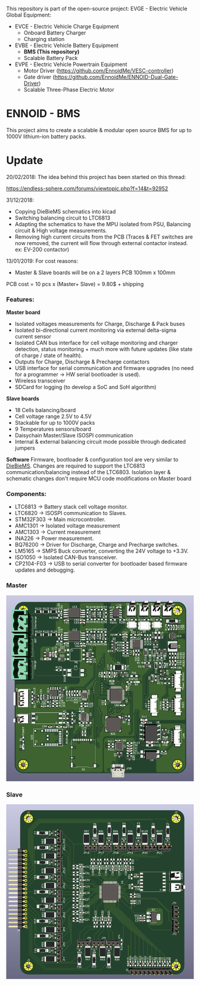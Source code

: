 This repository is part of the open-source project: EVGE - Electric Vehicle Global Equipment:

- EVCE - Electric Vehicle Charge Equipment
  - Onboard Battery Charger
  - Charging station
- EVBE - Electric Vehicle Battery Equipment 
  - **BMS (This repository)**
  - Scalable Battery Pack
- EVPE - Electric Vehicle Powertrain Equipment
  - Motor Driver (https://github.com/EnnoidMe/VESC-controller)
  - Gate driver (https://github.com/EnnoidMe/ENNOID-Dual-Gate-Driver)
  - Scalable Three-Phase Electric Motor

# ENNOID - BMS

This project aims to create a scalable & modular open source BMS for up to 1000V lithium-ion battery packs.

# Update 

20/02/2018:
The idea behind this project has been started on this thread:

https://endless-sphere.com/forums/viewtopic.php?f=14&t=92952

31/12/2018:
- Copying DieBieMS schematics into kicad
- Switching balancing circuit to LTC6813 
- Adapting the schematics to have the MPU isolated from PSU, Balancing circuit & High voltage measurements.
- Removing high current circuits from the PCB (Traces & FET switches are now removed, the current will flow through external contactor instead. ex: EV-200 contactor)

13/01/2019:
For cost reasons:
- Master & Slave boards will be on a 2 layers PCB 100mm x 100mm 

PCB cost = 10 pcs x (Master+ Slave) = 9.80$ + shipping 


### Features:

**Master board**
- Isolated voltages measurements for Charge, Discharge & Pack buses
- Isolated bi-directional current monitoring via external delta-sigma current sensor
- Isolated CAN bus interface for cell voltage monitoring and charger detection, status monitoring + much more with future updates (like state of charge / state of health).
- Outputs for Charge, Discharge & Precharge contactors
- USB interface for serial communication and firmware upgrades (no need for a programmer -> HW serial bootloader is used).
- Wireless transceiver
- SDCard for logging (to develop a SoC and SoH algorithm)

**Slave boards**
- 18 Cells balancing/board 
- Cell voltage range 2.5V to 4.5V
- Stackable for up to 1000V packs 
- 9 Temperatures sensors/board
- Daisychain Master/Slave ISOSPI communication 
- Internal & external balancing circuit mode possible through dedicated jumpers

**Software**
Firmware, bootloader & configuration tool are very similar to [DieBieMS](https://github.com/DieBieEngineering). 
Changes are required to support the LTC6813 communication/balancing instead of the LTC6803.
Isolation layer & schematic changes don't require MCU code modifications on Master board

### Components:

- LTC6813	-> Battery stack cell voltage monitor.
- LTC6820	-> ISOSPI communication to Slaves.
- STM32F303	-> Main microcontroller.
- AMC1301	-> Isolated voltage measurement
- AMC1303	-> Current measurement
- INA226	-> Power measurement.
- BQ76200	-> Driver for Discharge, Charge and Precharge switches.
- LM5165	-> SMPS Buck converter, converting the 24V voltage to +3.3V.
- ISO1050	-> Isolated CAN-Bus transceiver.
- CP2104-F03	-> USB to serial converter for bootloader based firmware updates and debugging.


### Master

![alt text](Master/PIC/MasterPCB.png)

### Slave

![alt text](Slave/PIC/SlavePCB.png)



